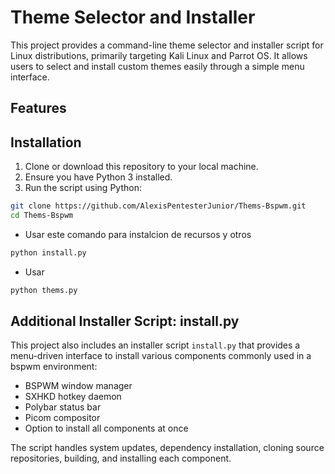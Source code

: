 # Theme Selector and Installer

This project provides a command-line theme selector and installer script for Linux distributions, primarily targeting Kali Linux and Parrot OS. It allows users to select and install custom themes easily through a simple menu interface.

## Features

## Installation

1. Clone or download this repository to your local machine.
2. Ensure you have Python 3 installed.
3. Run the script using Python:

```bash
git clone https://github.com/AlexisPentesterJunior/Thems-Bspwm.git
cd Thems-Bspwm
```

- Usar este comando para instalcion de recursos y otros

```bash
python install.py
```

- Usar

```bash
python thems.py
```

## Additional Installer Script: install.py

This project also includes an installer script `install.py` that provides a menu-driven interface to install various components commonly used in a bspwm environment:

- BSPWM window manager
- SXHKD hotkey daemon
- Polybar status bar
- Picom compositor
- Option to install all components at once

The script handles system updates, dependency installation, cloning source repositories, building, and installing each component.
